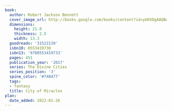 ```yaml
---
book:
  author: Robert Jackson Bennett
  cover_image_url: http://books.google.com/books/content?id=ybKVDgAAQBAJ&printsec=frontcover&img=1&zoom=1&source=gbs_api
  dimensions:
    height: 21.0
    thickness: 2.5
    width: 13.3
  goodreads: '31522139'
  isbn10: 0553419730
  isbn13: '9780553419733'
  pages: 451
  publication_year: '2017'
  series: The Divine Cities
  series_position: '3'
  spine_color: '#748477'
  tags:
  - fantasy
  title: City of Miracles
plan:
  date_added: 2022-01-26
---
```

